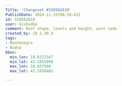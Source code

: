 ```yaml
---
Title: 'Changeset #159562619'
PublishDate: 2024-11-25T08:39:41Z
id: 159562619
user: Gisbudba
comment: Roof shape, levels and height, post code
created_by: iD 2.30.4
tags:
- Montenegro
- Budva
bbox:
  min_lon: 18.8372347
  min_lat: 42.2855898
  max_lon: 18.837568
  max_lat: 42.2858482

---
```

